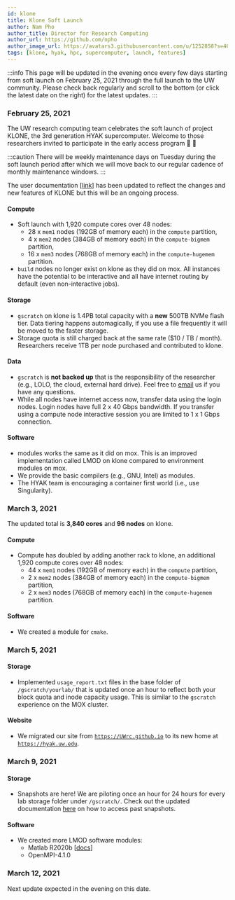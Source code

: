 ```yaml
---
id: klone
title: Klone Soft Launch
author: Nam Pho
author_title: Director for Research Computing
author_url: https://github.com/npho
author_image_url: https://avatars3.githubusercontent.com/u/1252858?s=400&v=4
tags: [klone, hyak, hpc, supercomputer, launch, features]
---
```


[pytorch-cuda10]: /img/blog/pytorch-cuda10.png 'Pytorch install instructions for pip with CUDA10'

:::info
This page will be updated in the evening once every few days starting from soft launch on February 25, 2021 through the full launch to the UW community. Please check back regularly and scroll to the bottom (or click the latest date on the right) for the latest updates.
:::

### February 25, 2021

The UW research computing team celebrates the soft launch of project KLONE, the 3rd generation HYAK supercomputer. Welcome to those researchers invited to participate in the early access program 🥳 🎉

:::caution
There will be weekly maintenance days on Tuesday during the soft launch period after which we will move back to our regular cadence of monthly maintenance windows.
:::

The user documentation [[link](/docs/)] has been updated to reflect the changes and new features of KLONE but this will be an ongoing process.

#### Compute
- Soft launch with 1,920 compute cores over 48 nodes:
  - 28 x `mem1` nodes (192GB of memory each) in the `compute` partition,
  - 4 x `mem2` nodes (384GB of memory each) in the `compute-bigmem` partition,
  - 16 x `mem3` nodes (768GB of memory each) in the `compute-hugemem` partition.
- `build` nodes no longer exist on klone as they did on mox. All instances have the potential to be interactive and all have internet routing by default (even non-interactive jobs).

#### Storage
- `gscratch` on klone is 1.4PB total capacity with a **new** 500TB NVMe flash tier. Data tiering happens automagically, if you use a file frequently it will be moved to the faster storage.
- Storage quota is still charged back at the same rate ($10 / TB / month). Researchers receive 1TB per node purchased and contributed to klone.

#### Data
- `gscratch` is **not backed up** that is the responsibility of the researcher (e.g., LOLO, the cloud, external hard drive). Feel free to <a href="mailto:help@uw.edu?subject=hyak archive">email</a> us if you have any questions.
- While all nodes have internet access now, transfer data using the login nodes. Login nodes have full 2 x 40 Gbps bandwidth. If you transfer using a compute node interactive session you are limited to 1 x 1 Gbps connection.

#### Software
- modules works the same as it did on mox. This is an improved implementation called LMOD on klone compared to environment modules on mox.
- We provide the basic compilers (e.g., GNU, Intel) as modules.
- The HYAK team is encouraging a container first world (i.e., use Singularity).

### March 3, 2021

The updated total is **3,840 cores** and **96 nodes** on klone.

#### Compute
- Compute has doubled by adding another rack to klone, an additional 1,920 compute cores over 48 nodes: 
  - 44 x `mem1` nodes (192GB of memory each) in the `compute` partition,
  - 2 x `mem2` nodes (384GB of memory each) in the `compute-bigmem` partition,
  - 2 x `mem3` nodes (768GB of memory each) in the `compute-hugemem` partition.

#### Software
- We created a module for `cmake`.

### March 5, 2021

#### Storage
- Implemented `usage_report.txt` files in the base folder of `/gscratch/yourlab/` that is updated once an hour to reflect both your block quota and inode capacity usage. This is similar to the `gscratch` experience on the MOX cluster.

#### Website
- We migrated our site from <a href="https://UWrc.github.io">`https://UWrc.github.io`</a> to its new home at <a href="https://hyak.uw.edu">`https://hyak.uw.edu`</a>.

### March 9, 2021

#### Storage
- Snapshots are here! We are piloting once an hour for 24 hours for every lab storage folder under `/gscratch/`. Check out the updated documentation [here](/docs/storage/gscratch#group-or-lab-directories) on how to access past snapshots.

#### Software
- We created more LMOD software modules: 
  - Matlab R2020b [[docs](/docs/tools/matlab)]
  - OpenMPI-4.1.0

### March 12, 2021

Next update expected in the evening on this date.
